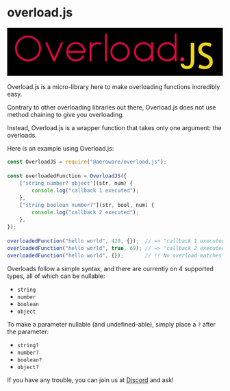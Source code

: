 # overload.js

![logo](./overloadjs.png)

Overload.js is a micro-library here to make overloading functions incredibly easy.

Contrary to other overloading libraries out there, Overload.js does not use method chaining to give you overloading.

Instead, Overload.js is a wrapper function that takes only one argument: the overloads.

Here is an example using Overload.js:

```js
const OverloadJS = require("@aeroware/overload.js");

const overloadedFunction = OverloadJS({
    ["string number? object"](str, num) {
        console.log("callback 1 executed");
    },
    ["string boolean number?"](str, bool, num) {
        console.log("callback 2 executed");
    },
});

overloadedFunction("hello world", 420, {});  // => "callback 1 executed"
overloadedFunction("hello world", true, 69); // => "callback 2 executed"
overloadedFunction("hello world", {});       // !! No overload matches this call.
```

Overloads follow a simple syntax, and there are currently on 4 supported types, all of which can be nullable:

-   `string`
-   `number`
-   `boolean`
-   `object`

To make a parameter nullable (and undefined-able), simply place a `?` after the parameter:

-   `string?`
-   `number?`
-   `boolean?`
-   `object?`

If you have any trouble, you can join us at [Discord](https://www.discord.gg/Vs4rfsfd4q) and ask!
